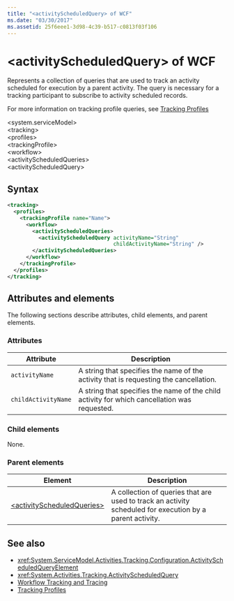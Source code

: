```yaml
---
title: "<activityScheduledQuery> of WCF"
ms.date: "03/30/2017"
ms.assetid: 25f6eee1-3d98-4c39-b517-c0813f03f106
---
```

# \<activityScheduledQuery> of WCF

Represents a collection of queries that are used to track an activity scheduled for execution by a parent activity. The query is necessary for a tracking participant to subscribe to activity scheduled records.  
  
For more information on tracking profile queries, see [Tracking Profiles](../../../../../docs/framework/windows-workflow-foundation/tracking-profiles.md)  
  
\<system.serviceModel>  
\<tracking>  
\<profiles>  
\<trackingProfile>  
\<workflow>  
\<activityScheduledQueries>  
\<activityScheduledQuery>  
  
## Syntax  
  
```xml  
<tracking>
  <profiles>
    <trackingProfile name="Name">
      <workflow>
        <activityScheduledQueries>
          <activityScheduledQuery activityName="String"
                                  childActivityName="String" />
        </activityScheduledQueries>
      </workflow>
    </trackingProfile>
  </profiles>
</tracking>
```  
  
## Attributes and elements  

The following sections describe attributes, child elements, and parent elements.  
  
### Attributes  
  
|Attribute|Description|  
|---------------|-----------------|  
|`activityName`|A string that specifies the name of the activity that is requesting the cancellation.|  
|`childActivityName`|A string that specifies the name of the child activity for which cancellation was requested.|  
  
### Child elements

None.
  
### Parent elements  
  
|Element|Description|  
|-------------|-----------------|  
|[\<activityScheduledQueries>](activityscheduledqueries-of-wcf.md)|A collection of queries that are used to track an activity scheduled for execution by a parent activity.|  
  
## See also

- <xref:System.ServiceModel.Activities.Tracking.Configuration.ActivityScheduledQueryElement>
- <xref:System.Activities.Tracking.ActivityScheduledQuery>
- [Workflow Tracking and Tracing](../../../../../docs/framework/windows-workflow-foundation/workflow-tracking-and-tracing.md)
- [Tracking Profiles](../../../../../docs/framework/windows-workflow-foundation/tracking-profiles.md)
